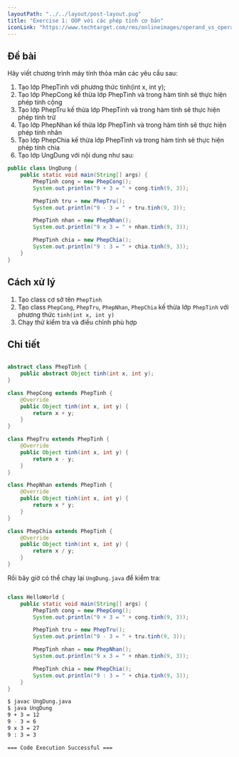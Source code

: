 ```yaml
---
layoutPath: "../../layout/post-layout.pug"
title: "Exercise 1: OOP với các phép tính cơ bản"
iconLink: "https://www.techtarget.com/rms/onlineimages/operand_vs_operator-h_half_column_mobile.png"
---
```


## Đề bài

Hãy viết chương trình máy tính thỏa mãn các yêu cầu sau:

1. Tạo lớp PhepTinh với phương thức tinh(int x, int y);
2. Tạo lớp PhepCong kế thừa lớp PhepTinh và trong hàm tính sẽ thực hiện phép tính cộng
3. Tạo lớp PhepTru kế thừa lớp PhepTinh và trong hàm tính sẽ thực hiện phép tính trừ
4. Tạo lớp PhepNhan kế thừa lớp PhepTinh và trong hàm tính sẽ thực hiện phép tính nhân
5. Tạo lớp PhepChia kế thừa lớp PhepTinh và trong hàm tính sẽ thực hiện phép tính chia
6. Tạo lớp UngDung với nội dung như sau:

```java
public class UngDung {
    public static void main(String[] args) {
        PhepTinh cong = new PhepCong();
        System.out.println("9 + 3 = " + cong.tinh(9, 3));

        PhepTinh tru = new PhepTru();
        System.out.println("9 - 3 = " + tru.tinh(9, 3));

        PhepTinh nhan = new PhepNhan();
        System.out.println("9 x 3 = " + nhan.tinh(9, 3));

        PhepTinh chia = new PhepChia();
        System.out.println("9 : 3 = " + chia.tinh(9, 3));
    }
}
```

## Cách xử lý

1. Tạo class cơ sở tên `PhepTinh`
2. Tạo class `PhepCong`, `PhepTru`, `PhepNhan`, `PhepChia` kế thừa lớp `PhepTinh` với phương thức `tinh(int x, int y)`
3. Chạy thử kiểm tra và điều chỉnh phù hợp

## Chi tiết

```java

abstract class PhepTinh {
    public abstract Object tinh(int x, int y);
}

class PhepCong extends PhepTinh {
    @Override
    public Object tinh(int x, int y) {
        return x + y;
    }
}

class PhepTru extends PhepTinh {
    @Override
    public Object tinh(int x, int y) {
        return x - y;
    }
}

class PhepNhan extends PhepTinh {
    @Override
    public Object tinh(int x, int y) {
        return x * y;
    }
}

class PhepChia extends PhepTinh {
    @Override
    public Object tinh(int x, int y) {
        return x / y;
    }
}
```

Rồi bây giờ có thể chạy lại `UngDung.java` để kiểm tra:

```java

class HelloWorld {
    public static void main(String[] args) {
        PhepTinh cong = new PhepCong();
        System.out.println("9 + 3 = " + cong.tinh(9, 3));

        PhepTinh tru = new PhepTru();
        System.out.println("9 - 3 = " + tru.tinh(9, 3));

        PhepTinh nhan = new PhepNhan();
        System.out.println("9 x 3 = " + nhan.tinh(9, 3));

        PhepTinh chia = new PhepChia();
        System.out.println("9 : 3 = " + chia.tinh(9, 3));
    }
}

```

```bash
$ javac UngDung.java
$ java UngDung
9 + 3 = 12
9 - 3 = 6
9 x 3 = 27
9 : 3 = 3

=== Code Execution Successful ===
```
